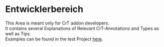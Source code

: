 # Entwicklerbereich

This Area is meant only for CrT addon developers.  
It contains several Explanations of Relevant CrT-Annotations and Types as well as Tips.  
Examples can be found in the test Project [here](https://github.com/jaredlll08/CraftTweaker/tree/1.12/CraftTweaker2-MC1120-Tests).